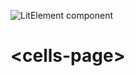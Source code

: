 ![LitElement component](https://img.shields.io/badge/litElement-component-blue.svg)

# \<cells-page>
